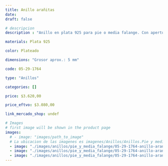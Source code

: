 ```yaml
---
title: Anillo arañitas
date: 
draft: false

# descripcion
description : "Anillo en plata 925 para pie o media falange. Con apertura para regular su medida."

materials: Plata 925

color: Plateado

dimensions: "Grosor aprox.: 5 mm"

code: 05-29-1764

type: "Anillos"

categories: []

price: $3.620,00

price_eftvo: $3.080,00

link_mercado_shop: undef

# Images
# first image will be shown in the product page
images:
  # - image: "images/path_to_image"
  # La ubicacion de las imagenes es imagenes/Anillos/Anillos.Pie y media falange/05-29-1764-anillo-araniitas
  - image: "./images/anillos/pie_y_media_falange/05-29-1764-anillo-araniitas_a.jpg"
  - image: "./images/anillos/pie_y_media_falange/05-29-1764-anillo-araniitas_b.jpg"
  - image: "./images/anillos/pie_y_media_falange/05-29-1764-anillo-araniitas_c.jpg"
---
```

